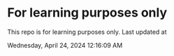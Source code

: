 # For learning purposes only
This repo is for learning purposes only.
Last updated at

Wednesday, April 24, 2024 12:16:09 AM

